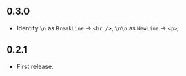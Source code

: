 0.3.0
--------

- Identify `\n` as `BreakLine` -> `<br />`, `\n\n` as `NewLine` -> `<p>`;

0.2.1
--------

- First release.
